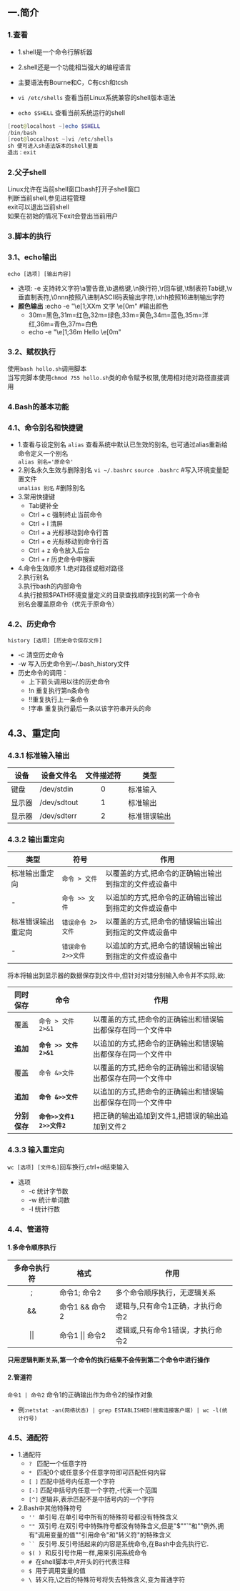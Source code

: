 ## 一.简介
### 1.查看
* 1.shell是一个命令行解析器
* 2.shell还是一个功能相当强大的编程语言
* 主要语法有Bourne和C，C有csh和tcsh

* `vi /etc/shells` 查看当前Linux系统兼容的shell版本语法
* `echo $SHELL` 查看当前系统运行的shell
```powershell
[root@localhost ~]echo $SHELL
/bin/bash
[root@loccalhost ~]vi /etc/shells
sh 便可进入sh语法版本的shell里面
退出：exit
```
### 2.父子shell
Linux允许在当前shell窗口bash打开子shell窗口  
判断当前shell,参见进程管理  
exit可以退出当前shell  
如果在初始的情况下exit会登出当前用户  

### 3.脚本的执行
### 3.1、echo输出
`echo [选项] [输出内容]`
* 选项: -e 支持转义字符\a警告音,\b退格键,\n换行符,\r回车键,\t制表符Tab键,\v垂直制表符,\0nnn按照八进制ASCII码表输出字符,\xhh按照16进制输出字符
* **颜色输出** :echo -e "\e[1;XXm 文字 \e[0m" #输出颜色
  * 30m=黑色,31m=红色,32m=绿色,33m=黄色,34m=蓝色,35m=洋红,36m=青色,37m=白色
  * echo -e "\e[1;36m Hello \e[0m"
### 3.2、赋权执行
使用`bash hollo.sh`调用脚本  
当写完脚本使用`chmod 755 hollo.sh`类的命令赋予权限,使用相对绝对路径直接调用  
### 4.Bash的基本功能
### 4.1、命令别名和快捷键
* 1.查看与设定别名
`alias` 查看系统中默认已生效的别名, 也可通过alias重新给命令定义一个别名  
`alias 别名='原命令'`  
* 2.别名永久生效与删除别名
`vi ~/.bashrc` `source .bashrc`   #写入环境变量配置文件  
`unalias 别名`    #删除别名  
* 3.常用快捷键
  * Tab键补全
  * Ctrl + c 强制终止当前命令
  * Ctrl + l 清屏
  * Ctrl + a 光标移动到命令行首
  * Ctrl + e 光标移动到命令行首
  * Ctrl + z 命令放入后台
  * Ctrl + r 历史命令中搜索
* 4.命令生效顺序
  1.绝对路径或相对路径  
  2.执行别名  
  3.执行bash的内部命令  
  4.执行按照$PATH环境变量定义的目录查找顺序找到的第一个命令  
  别名会覆盖原命令（优先于原命令） 

### 4.2、历史命令
`history [选项] [历史命令保存文件]`  
* -c 清空历史命令
* -w 写入历史命令到~/.bash_history文件
* 历史命令的调用：
  * 上下箭头调用以往的历史命令
  * !n 重复执行第n条命令
  * !!重复执行上一条命令
  * !字串 重复执行最后一条以该字符串开头的命

## 4.3、重定向
### 4.3.1 标准输入输出

 设备 | 设备文件名 | 文件描述符 | 类型
---------|----------|:---------: | ----
 键盘 | /dev/stdin | 0 | 标准输入
 显示器 | /dev/sdtout | 1 | 标准输出
 显示器 | /dev/sdterr | 2 | 标准错误输出

### 4.3.2 输出重定向

类型 | 符号 | 作用
---------|----------|---------
 标准输出重定向 | `命令 > 文件` | 以覆盖的方式,把命令的正确输出输出到指定的文件或设备中
 \- | `命令 >> 文件` | 以追加的方式,把命令的正确输出输出到指定的文件或设备中
 标准错误输出重定向 | `错误命令 2>文件` | 以覆盖的方式,把命令的错误输出输出到指定的文件或设备中
 \- | `错误命令 2>>文件` | 以追加的方式,把命令的错误输出输出到指定的文件或设备中

 将本将输出到显示器的数据保存到文件中,但针对对错分别输入命令并不实际,故:

同时保存 | 命令 | 作用
:------------:|----------|---------
 覆盖 | `命令 > 文件 2>&1` | 以覆盖的方式,把命令的正确输出和错误输出都保存在同一个文件中
 **追加** | **`命令 >> 文件 2>&1`** | 以追加的方式,把命令的正确输出和错误输出都保存在同一个文件中
 覆盖 | `命令 &>文件` | 以覆盖的方式,把命令的正确输出和错误输出都保存在同一个文件中
 **追加** | **`命令 &>>文件`** | 以追加的方式,把命令的正确输出和错误输出都保存在同一个文件中
 **分别保存** | **`命令>>文件1 2>>文件2`** | 把正确的输出追加到文件1,把错误的输出追加到文件2

### 4.3.3 输入重定向
`wc [选项] [文件名]`回车换行,ctrl+d结束输入
* 选项
  * -c 统计字节数
  * -w 统计单词数
  * -l 统计行数
### 4.4、管道符
#### 1.多命令顺序执行

多命令执行符 | 格式 | 作用
:---------:|----------|---------
 ; | 命令1; 命令2 | 多个命令顺序执行，无逻辑关系
 && | 命令1 && 命令2 | 逻辑与,只有命令1正确，才执行命令2
\|\| | 命令1 \|\| 命令2 | 逻辑或,只有命令1错误，才执行命令2

**只用逻辑判断关系,第一个命令的执行结果不会传到第二个命令中进行操作**

#### 2.管道符
`命令1 | 命令2` 命令1的正确输出作为命令2的操作对象  
* 例:`netstat -an(网络状态) | grep ESTABLISHED(搜索连接客户端) | wc -l(统计行号)`
### 4.5、通配符
* 1.通配符
  * `? `   匹配一个任意字符
  * `* `   匹配0个或任意多个任意字符即可匹配任何内容
  * `[ ]`   匹配中括号内任意一个字符
  * `[-]`  匹配中括号内任意一个字符,-代表一个范围
  * `[^]`  逻辑非,表示匹配不是中括号内的一个字符
* 2.Bash中其他特殊符号
  * `''`&nbsp;&nbsp;单引号.在单引号中所有的特殊符号都没有特殊含义
  * `""`&nbsp;&nbsp;双引号.在双引号中特殊符号都没有特殊含义,但是"$""`"和"\"例外,拥有"调用变量的值""引用命令"和"转义符"的特殊含义
  * ` `` `&nbsp;&nbsp;反引号.反引号括起来的内容是系统命令,在Bash中会先执行它.
  * `$( )`&nbsp;&nbsp;和反引号作用一样,用来引用系统命令
  * `#`&nbsp;&nbsp;在shell脚本中,#开头的行代表注释
  * `$`&nbsp;&nbsp;用于调用变量的值
  * `\`&nbsp;&nbsp;转义符,\之后的特殊符号将失去特殊含义,变为普通字符